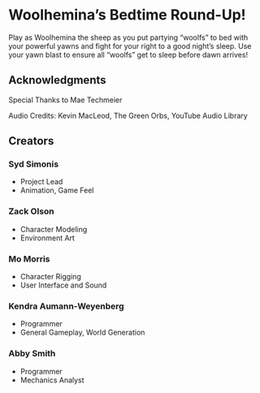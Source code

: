 # Woolhemina’s Bedtime Round-Up!
Play as Woolhemina the sheep as you put partying “woolfs” to bed with your powerful yawns and fight for your right to a good night’s sleep. Use your yawn blast to ensure all “woolfs” get to sleep before dawn arrives!

## Acknowledgments 
Special Thanks to Mae Techmeier

Audio Credits: Kevin MacLeod, The Green Orbs, YouTube Audio Library

## Creators

### Syd Simonis

- Project Lead
- Animation, Game Feel

### Zack Olson

- Character Modeling
- Environment Art

### Mo Morris

- Character Rigging
- User Interface and Sound

### Kendra Aumann-Weyenberg

- Programmer
- General Gameplay, World Generation

### Abby Smith

- Programmer
- Mechanics Analyst
